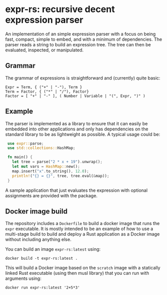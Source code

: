 # expr-rs: recursive decent expression parser

An implementation of an simple expression parser with a focus on being
fast, compact, simple to embed, and with a minimum of
dependencies. The parser reads a string to build an expression
tree. The tree can then be evaluated, inspected, or manipulated.

## Grammar

The grammar of expressions is straightforward and (currently) quite
basic:

```ebnf
Expr = Term, { ("+" | "-"), Term }
Term = Factor, { ("*" | "/"), Factor}
Factor = [ "+" | "-" ], ( Number | Variable | "(", Expr, ")" )
```

## Example

The parser is implemented as a library to ensure that it can easily be
embedded into other applications and only has dependencies on the
standard library to be as lightweight as possible. A typical usage
could be:

```rust
 use expr::parse;
 use std::collections::HashMap;

 fn main() {
   let tree = parse("2 * x + 19").unwrap();
   let mut vars = HashMap::new();
   map.insert("x".to_string(), 12.0);
   println!("{} = {}", tree, tree.eval(&map));
 }
```

A sample application that just evaluates the expression with optional
assignments are provided with the package.

## Docker image build

The repository includes a `Dockerfile` to build a docker image that
runs the `expr` executable. It is mostly intended to be an example of
how to use a multi-stage build to build and deploy a Rust application
as a Docker image without including anything else.

You can build an image `expr-rs:latest` using:

```
docker build -t expr-rs:latest .
```

This will build a Docker image based on the `scratch` image with a
statically linked Rust executable (using then musl library) that you
can run with arguments using:

```
docker run expr-rs:latest '2+5*3'
```
